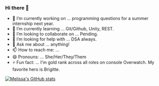 ### Hi there 👋

<!--
**melissa-perez/melissa-perez** is a ✨ _special_ ✨ repository because its `README.md` (this file) appears on your GitHub profile.
Here are some ideas to get you started:
-->
- 🔭 I’m currently working on ... programming questions for a summer internship next year.
- 🌱 I’m currently learning ... Git/Github, Unity, REST.
- 👯 I’m looking to collaborate on ... Pending.
- 🤔 I’m looking for help with ... DSA always.
- 💬 Ask me about ... anything!
- 📫 How to reach me: ... 
- 😄 Pronouns: ... She/Her/They/Them
- ⚡ Fun fact: ... I'm gold rank across all roles on console Overwatch. My favorite hero is Brigitte.


[![Melissa's GitHub stats](https://github-readme-stats.vercel.app/api?username=melissa-perez&count_private=true&theme=synthwave&show_icons=true
)](https://github.com/melissa-perez/github-readme-stats)

